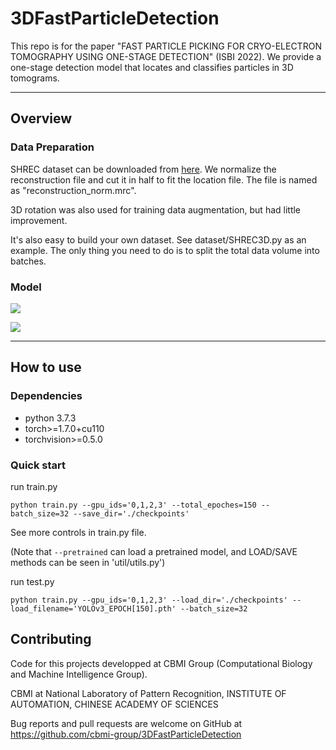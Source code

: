 # 3DFastParticleDetection
This repo is for the paper "FAST PARTICLE PICKING FOR CRYO-ELECTRON TOMOGRAPHY USING ONE-STAGE DETECTION" (ISBI 2022). We provide a one-stage detection model that locates and classifies particles in 3D tomograms. 

---

## Overview

### Data Preparation

SHREC dataset can be downloaded from [here](https://www.shrec.net/cryo-et/2020/). We normalize the reconstruction file and cut it in half to fit the location file. The file is named as "reconstruction_norm.mrc". 

3D rotation was also used for training data augmentation, but had little improvement. 

It's also easy to build your own dataset. See dataset/SHREC3D.py as an example. The only thing you need to do is to split the total data volume into batches. 

### Model

![](https://github.com/cbmi-group/3DFastParticleDetection/tree/main/fig/Fig1.PNG)

![](https://github.com/cbmi-group/3DFastParticleDetection/tree/main/fig/Fig2.PNG)

---

## How to use

### Dependencies
  - python 3.7.3
  - torch>=1.7.0+cu110
  - torchvision>=0.5.0

### Quick start 
run train.py
```
python train.py --gpu_ids='0,1,2,3' --total_epoches=150 --batch_size=32 --save_dir='./checkpoints'
```
See more controls in train.py file. 

(Note that `--pretrained` can load a pretrained model, and LOAD/SAVE methods can be seen in 'util/utils.py')

run test.py
```
python train.py --gpu_ids='0,1,2,3' --load_dir='./checkpoints' --load_filename='YOLOv3_EPOCH[150].pth' --batch_size=32
```

## Contributing 
Code for this projects developped at CBMI Group (Computational Biology and Machine Intelligence Group).

CBMI at National Laboratory of Pattern Recognition, INSTITUTE OF AUTOMATION, CHINESE ACADEMY OF SCIENCES

Bug reports and pull requests are welcome on GitHub at https://github.com/cbmi-group/3DFastParticleDetection
